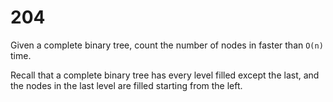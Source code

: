 [_metadata_:number]:-      "204"
[_metadata_:difficulty]:-  "Easy"
[_metadata_:asker]:-       "Amazon"
[_metadata_:tags]:-        "binary-tree"

# 204

Given a complete binary tree, count the number of nodes in faster than `O(n)` time.

Recall that a complete binary tree has every level filled except the last, and the nodes in the last level are filled starting from the left.
